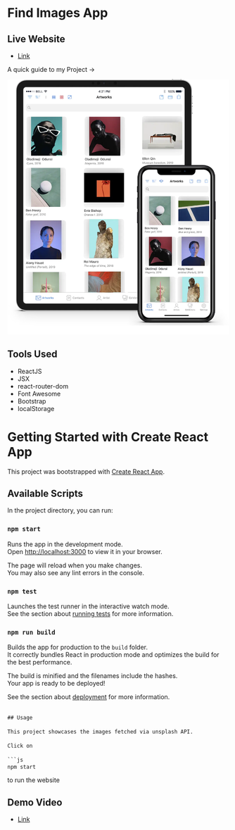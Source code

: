 # Find Images App

## Live Website

- [Link](https://find-images-app-main.vercel.app/)

A quick guide to my Project ->

<img src = "/image.webp">

## Tools Used

- ReactJS
- JSX
- react-router-dom
- Font Awesome
- Bootstrap
- localStorage

# Getting Started with Create React App

This project was bootstrapped with [Create React App](https://github.com/facebook/create-react-app).

## Available Scripts

In the project directory, you can run:

### `npm start`

Runs the app in the development mode.\
Open [http://localhost:3000](http://localhost:3000) to view it in your browser.

The page will reload when you make changes.\
You may also see any lint errors in the console.

### `npm test`

Launches the test runner in the interactive watch mode.\
See the section about [running tests](https://facebook.github.io/create-react-app/docs/running-tests) for more information.

### `npm run build`

Builds the app for production to the `build` folder.\
It correctly bundles React in production mode and optimizes the build for the best performance.

The build is minified and the filenames include the hashes.\
Your app is ready to be deployed!

See the section about [deployment](https://facebook.github.io/create-react-app/docs/deployment) for more information.

``` 

## Usage

This project showcases the images fetched via unsplash API.

Click on

```js
npm start
``` 
to run the website

## Demo Video

- [Link](https://app.gemoo.com/share/home?codeId=M0GrwQRlO5pL3)
